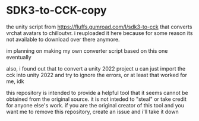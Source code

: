 # SDK3-to-CCK-copy
the unity script from https://fluffs.gumroad.com/l/sdk3-to-cck that converts vrchat avatars to chilloutvr. i reuploaded it here because for some reason its not available to download over there anymore.

im planning on making my own converter script based on this one eventually

also, i found out that to convert a unity 2022 project u can just import the cck into unity 2022 and try to ignore the errors, or at least that worked for me, idk

this repository is intended to provide a helpful tool that it seems cannot be obtained from the original source. it is not inteded to "steal" or take credit for anyone else's work. if you are the original creator of this tool and you want me to remove this repository, create an issue and i'll take it down
